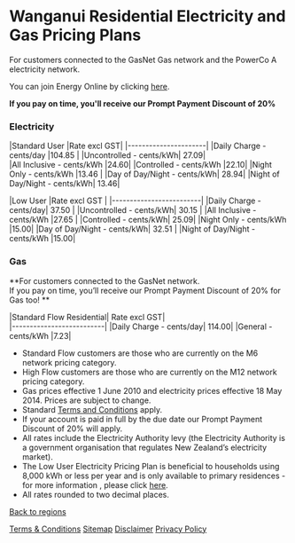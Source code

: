 # Wanganui Residential Electricity and Gas Pricing Plans
For customers connected to the GasNet Gas network and the PowerCo A electricity network.


You can join Energy Online by clicking [here](http://www.energyonline.co.nz/Default.aspx?tabid=98).

**If you pay on time, you'll receive our Prompt Payment Discount of 20%**


### Electricity
|Standard User	|Rate excl GST|	
|----------------------|
|Daily Charge - cents/day	|104.85	|
|Uncontrolled - cents/kWh|	27.09|	
|All Inclusive - cents/kWh	|24.60|	
|Controlled - cents/kWh	|22.10|	
|Night Only - cents/kWh	|13.46	|
|Day of Day/Night - cents/kWh|	28.94|
|Night of Day/Night - cents/kWh|	13.46|	
 

|Low User	|Rate excl GST	|
|-------------------------|
|Daily Charge - cents/day|	37.50	|
|Uncontrolled - cents/kWh|	30.15	|
|All Inclusive - cents/kWh	|27.65	|
|Controlled - cents/kWh|	25.09|
|Night Only - cents/kWh	|15.00|	
|Day of Day/Night - cents/kWh|	32.51	|
|Night of Day/Night - cents/kWh	|15.00|	
 

### Gas

**For customers connected to the GasNet network.	
If you pay on time, you’ll receive our Prompt Payment Discount of 20% for Gas too!	**

|Standard Flow Residential|	Rate excl GST|	
|--------------------------|
|Daily Charge - cents/day|	114.00|	
|General - cents/kWh	|7.23|	




- Standard Flow customers are those who are currently on the M6 network pricing category.
- High Flow customers are those who are currently on the M12 network pricing category.
- Gas prices effective 1 June 2010 and electricity prices effective 18 May 2014. Prices are subject to change.  
- Standard [Terms and Conditions](http://www.energyonline.co.nz/terms) apply.
- If your account is paid in full by the due date our Prompt Payment Discount of 20% will apply.
- All rates include the Electricity Authority levy (the Electricity Authority is a government organisation that regulates New Zealand’s electricity market).
- The Low User Electricity Pricing Plan is beneficial to households using 8,000 kWh or less per year and is only available to primary residences - for more information , please click [here](http://www.energyonline.co.nz/Default.aspx?tabid=148).
- All rates rounded to two decimal places.

[Back to regions](http://www.energyonline.co.nz/residential/pricing_plans/electricity_and_gas_pricing_plans)

[Terms & Conditions](http://www.energyonline.co.nz/terms)
[Sitemap](http://www.energyonline.co.nz/home/site_map)
[Disclaimer](http://www.energyonline.co.nz/home/site_map/disclaimer)
[Privacy Policy](http://www.energyonline.co.nz/home/site_map/privacy_policy)
